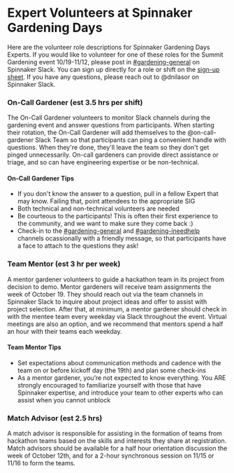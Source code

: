 # Expert Volunteers at Spinnaker Gardening Days

Here are the volunteer role descriptions for Spinnaker Gardening Days Experts. If you would like to volunteer for one of these roles for the Summit Gardening event 10/19-11/12, please post in [#gardening-general](https://spinnakerteam.slack.com/archives/CV4A90DPF) on Spinnaker Slack. You can sign up directly for a role or shift on the [sign-up sheet](https://go.armory.io/gardening-experts). If you have any questions, please reach out to @dnilasor on Spinnaker Slack.

### On-Call Gardener (est 3.5 hrs per shift)
The On-Call Gardener volunteers to monitor Slack channels during the gardening event and answer questions from participants. When starting their rotation, the On-Call Gardener will add themselves to the @on-call-gardener Slack Team so that participants can ping a convenient handle with questions. When they're done, they'll leave the team so they don't get pinged unnecessarily. On-call gardeners can provide direct assistance or triage, and so can have engineering expertise or be non-technical.

#### On-Call Gardener Tips
- If you don't know the answer to a question, pull in a fellow Expert that may know. Failing that, point attendees to the appropriate SIG
- Both technical and non-technical volunteers are needed
- Be courteous to the participants! This is often their first experience to the community, and we want to make sure they come back :)
- Check-in to the [#gardening-general](https://spinnakerteam.slack.com/archives/CV4A90DPF) and [#gardening-ineedhelp](https://spinnakerteam.slack.com/archives/CURFZGL2E) channels ocassionally with a friendly message, so that participants have a face to attach to the questions they ask!

### Team Mentor (est 3 hr per week)
A mentor gardener volunteers to guide a hackathon team in its project from decision to demo. Mentor gardeners will receive team assignments the week of October 19. They should reach out via the team channels in Spinnaker Slack to inquire about project ideas and offer to assist with project selection. After that, at minimum, a mentor gardener should check in with the mentee team every weekday via Slack throughout the event. Virtual meetings are also an option, and we recommend that mentors spend a half an hour with their teams each weekday.

#### Team Mentor Tips
- Set expectations about communication methods and cadence with the team on or before kickoff day (the 19th) and plan some check-ins
- As a mentor gardener, you’re not expected to know everything. You ARE strongly encouraged to familiarize yourself with those that have Spinnaker expertise, and introduce your team to other experts who can assist when you cannot unblock

### Match Advisor (est 2.5 hrs)
A match advisor is responsible for assisting in the formation of teams from hackathon teams based on the skills and interests they share at registration. Match advisors should be available for a half hour orientation discussion the week of October 12th, and for a 2-hour synchronous session on 11/15 or 11/16 to form the teams.
